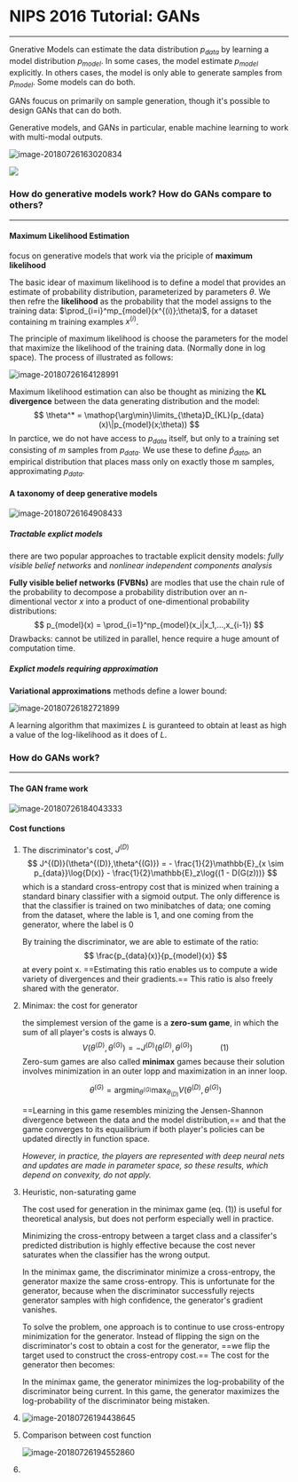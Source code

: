 # NIPS 2016 Tutorial: GANs

------

Gnerative Models can estimate the data distribution $p_{data}$ by learning a model distribution $p_{model}$. In some cases, the model estimate $p_{model}$ explicitly. In others cases, the model is only able to generate samples from $p_{model}$. Some models can do both.

GANs foucus on primarily on sample generation, though it's possible to design GANs that can do both.



Generative models, and GANs in particular, enable machine learning to work with multi-modal outputs. 

![image-20180726163020834](images/gantutorial1.png)

![](/Users/leon/Documents/papers/notes/images/gantutorial2.jpg)



### How do generative models work? How do GANs compare to others?

------

#### Maximum Likelihood Estimation

focus on generative models that work via the priciple of **maximum likelihood**

The basic idear of maximum likelihood is to define a model that provides an estimate of probability distribution, parameterized by parameters $\theta$. We then refre the **likelihood** as the probability that the model assigns to the training data: $\prod_{i=i}^mp_{model}(x^{(i)};\theta)$, for a dataset containing m training examples $x^{(i)}$.

The principle of maximum likelihood is choose the parameters for the model that maximize the likelihood of the training data. (Normally done in log space). The process of illustrated as follows:

![image-20180726164128991](images/gantutorial3.jpg)



Maximum likelihood estimation can also be thought as minizing the **KL divergence** between the data generating distribution and the model:
$$
\theta^* = \mathop{\arg\min}\limits_{\theta}D_{KL}(p_{data}(x)\|p_{model}(x;\theta))
$$
In parctice, we do not have access to $p_{data}$ itself, but only to a training set consisting of $m$ samples from $p_{data}$. We use these to define $\hat{p}_{data}$, an empirical distribution that places mass only on exactly those m samples, approximating $p_{data}$.

#### A taxonomy of deep generative models

![image-20180726164908433](images/gantutorial4.jpg)

##### Tractable explict models

there are two popular approaches to tractable explicit density models: *fully visible belief networks* and *nonlinear independent components analysis*



**Fully visible belief networks (FVBNs)** are modles that use the chain rule of the probability to decompose a probability distribution over an n-dimentional vector $x$ into a product of one-dimentional probability distributions:
$$
p_{model}(x) = \prod_{i=1}^np_{model}(x_i|x_1,...,x_{i-1})
$$
Drawbacks: cannot be utilized in parallel, hence require a huge amount of computation time.

##### Explict models requiring approximation

**Variational approximations** methods define a lower bound: 

![image-20180726182721899](/var/folders/hm/3v5zhdkd715dxdxh5tzvx3yc0000gn/T/abnerworks.Typora/image-20180726182721899.png)

A learning algorithm that maximizes $L$ is guranteed to obtain at least as high a value of the log-likelihood as it does of $L$.



### How do GANs work?

------

#### The GAN frame work

![image-20180726184043333](images/gantutorial5.jpg)

#### Cost functions

1. The discriminator's cost, $J^{(D)}$
   $$
   J^{(D)}(\theta^{(D)},\theta^{(G)}) = - \frac{1}{2}\mathbb{E}_{x \sim p_{data}}\log{D(x)} - \frac{1}{2}\mathbb{E}_z\log{(1 - D(G(z)))}
   $$
   which is a standard cross-entropy cost that is minized when training a standard binary classifier with a sigmoid output. The only difference is that the classifier is trained on two minibatches of data; one coming from the dataset, where the lable is 1, and one coming from the generator, where the label is 0

   

   By training the discriminator, we are able to estimate of the ratio:
   $$
   \frac{p_{data}(x)}{p_{model}(x)}
   $$
   at every point x. ==Estimating this ratio enables us to compute a wide variety of divergences and their gradients.== This ratio is also freely shared with the generator.

2. Minimax: the cost for generator

   the simplemest version of the game is a **zero-sum game**, in which the sum of all player's costs is always 0.
   $$
   V(\theta^{(D)},\theta^{(G)}) = -J^{(D)}(\theta^{(D)},\theta^{(G)}) \quad \quad \quad (1)
   $$
   Zero-sum games are also called **minimax** games because their solution involves minimization in an outer lopp and maximization in an inner loop.

   
   $$
   \theta^{(G)} = \mathop{\arg\min}_{\theta^{(G)}}\max_{\theta_{(D)}}V(\theta^{(D)},\theta^{(G)})
   $$
   

   ==Learning in this game resembles minizing the Jensen-Shannon divergence between the data and the model distribution,== and that the game converges to its equailibrium if both player's policies can be updated directly in function space.

   *However, in practice, the players are represented with deep neural nets and updates are made in parameter space, so these results, which depend on convexity, do not apply.* 

3. Heuristic, non-saturating game

   The cost used for generation in the minimax game (eq. (1)) is useful for theoretical analysis, but does not perform especially well in practice.

   Minimizing the cross-entropy between a target class and a classifer's predicted distribution is highly effective because the cost never saturates when the classifier has the wrong output.

   In the minimax game, the discriminator minimize a cross-entropy, the generator maxize the same cross-entropy. This is unfortunate for the generator, because when the discriminator successfully rejects generator samples with high confidence, the generator's gradient vanishes. 

   To solve the problem, one approach is to continue to use cross-entropy minimization for the generator. Instead of flipping the sign on the discriminator's cost to obtain a cost for the generator, ==we flip the target used to construct the cross-entropy cost.== The cost for the generator then becomes:

   In the minimax game, the generator minimizes the log-probability of the discriminator being current. In this game, the generator maximizes the log-probability of the discriminator being mistaken.

4. ![image-20180726194438645](images/gantutorial6.jpg)

5. Comparison between cost function

   ![image-20180726194552860](images/gantutorial8.jpg)

6. 

   

   